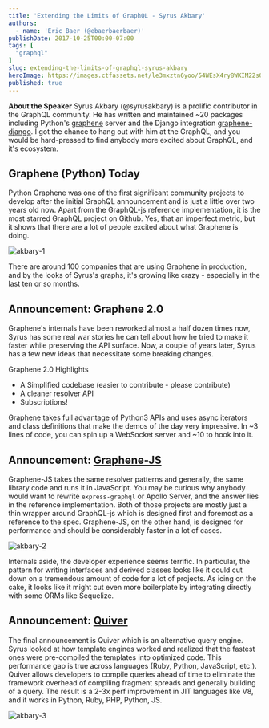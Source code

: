```yaml
---
title: 'Extending the Limits of GraphQL - Syrus Akbary'
authors:
  - name: 'Eric Baer (@ebaerbaerbaer)'
publishDate: 2017-10-25T00:00-07:00
tags: [
  "graphql"
]
slug: extending-the-limits-of-graphql-syrus-akbary
heroImage: https://images.ctfassets.net/le3mxztn6yoo/54WEsX4ry8WKIM22sOI2KG/3953c4b0af55d2d681920fbac828679a/akbary-1.png
published: true
---
```



**About the Speaker**
Syrus Akbary (@syrusakbary) is a prolific contributor in the GraphQL community. He has written and maintained \~20 packages including Python's [graphene](https://github.com/graphql-python/graphene) server and the Django integration [graphene-django](https://github.com/graphql-python/graphene-django). I got the chance to hang out with him at the GraphQL, and you would be hard-pressed to find anybody more excited about GraphQL, and it's ecosystem.

## Graphene (Python) Today

Python Graphene was one of the first significant community projects to develop after the initial GraphQL announcement and is just a little over two years old now. Apart from the GraphQL-js reference implementation, it is the most starred GraphQL project on Github. Yes, that an imperfect metric, but it shows that there are a lot of people excited about what Graphene is doing.


![akbary-1](//images.contentful.com/le3mxztn6yoo/54WEsX4ry8WKIM22sOI2KG/3953c4b0af55d2d681920fbac828679a/akbary-1.png)

There are around 100 companies that are using Graphene in production, and by the looks of Syrus's graphs, it's growing like crazy - especially in the last ten or so months.


## Announcement: Graphene 2.0
Graphene's internals have been reworked almost a half dozen times now, Syrus has some real war stories he can tell about how he tried to make it faster while preserving the API surface. Now, a couple of years later, Syrus has a few new ideas that necessitate some breaking changes.

Graphene 2.0 Highlights
  * A Simplified codebase (easier to contribute - please contribute)
  * A cleaner resolver API
  * Subscriptions!

Graphene takes full advantage of Python3 APIs and uses async iterators and class definitions that make the demos of the day very impressive. In ~3 lines of code, you can spin up a WebSocket server and ~10 to hook into it.

## Announcement: [Graphene-JS](http://graphene-js.org/)

Graphene-JS takes the same resolver patterns and generally, the same library code and runs it in JavaScript. You may be curious why anybody would want to rewrite `express-graphql` or Apollo Server, and the answer lies in the reference implementation. Both of those projects are mostly just a thin wrapper around GraphQL-js which is designed first and foremost as a reference to the spec. Graphene-JS, on the other hand, is designed for performance and should be considerably faster in a lot of cases.

![akbary-2](//images.contentful.com/le3mxztn6yoo/RYyLfGUFGKowo8EK66KIQ/865d17ea83cbc2ee703213b7024a94cb/akbary-2.png)

Internals aside, the developer experience seems terrific. In particular, the pattern for writing interfaces and derived classes looks like it could cut down on a tremendous amount of code for a lot of projects. As icing on the cake, it looks like it might cut even more boilerplate by integrating directly with some ORMs like Sequelize.


## Announcement: [Quiver](http://graphql-quiver.com/)

The final announcement is Quiver which is an alternative query engine. Syrus looked at how template engines worked and realized that the fastest ones were pre-compiled the templates into optimized code. This performance gap is true across languages (Ruby, Python, JavaScript, etc.). Quiver allows developers to compile queries ahead of time to eliminate the framework overhead of compiling fragment spreads and generally building of a query. The result is a 2-3x perf improvement in JIT languages like V8, and it works in Python, Ruby, PHP, Python, JS.

![akbary-3](//images.contentful.com/le3mxztn6yoo/71Vuoi88ZUcY4Um0okiQw4/83f3cba890cf5e0470775e1d2be36d1c/akbary-3.png)
